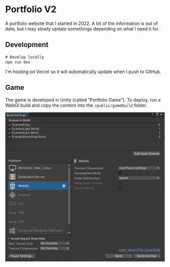 # Portfolio V2

A portfolio website that I started in 2022. A lot of the information is out of date, but I may slowly update somethings depending on what I need it for.

## Development

```
# Develop locally
npm run dev
```

I'm hosting on Vercel so it will automatically update when I push to GitHub.

## Game

The game is developed in Unity (called "Portfolio Game"). To deploy, run a WebGl build and copy the content into the `/public/gameBuild` folder.

![Build Settings](https://raw.githubusercontent.com/ThePickleGawd/portfolio-v2/main/public/images/readme/unity-webgl-build-settings.png?token=GHSAT0AAAAAAB37U2T5B37ZS7YEKDAPZ26QZGZOFXQ)
